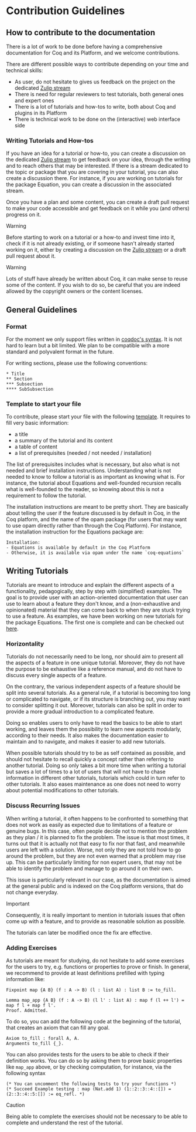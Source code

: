 
# Contribution Guidelines

## How to contribute to the documentation

There is a lot of work to be done before having a comprehensive documentation for Coq and its Platform, and we welcome contributions.

There are different possible ways to contribute depending on your time and technical skills:

- As user, do not hesitate to gives us feedback on the project on the dedicated [Zulip stream](https://coq.zulipchat.com/#narrow/stream/437203-Platform-docs)
- There is need for regular reviewers to test tutorials, both general ones and expert ones
- There is a lot of tutorials and how-tos to write, both about Coq and plugins in its Platform
- There is technical work to be done on the (interactive) web interface side


### Writing Tutorials and How-tos
If you have an idea for a tutorial or how-to, you can create a discussion on the dedicated [Zulip stream](https://coq.zulipchat.com/#narrow/stream/437203-Platform-docs)
to get feedback on your idea, through the writing and to reach others that may be interested.
If there is a stream dedicated to the topic or package that you are covering in your tutorial, you can also create a discussion there.
For instance, if you are working on tutorials for the package
Equation, you can create a discussion in the associated stream.

Once you have a plan and some content, you can create a draft pull request to make your code accessible
and get feedback on it while you (and others) progress on it.

> [!WARNING]
> Before starting to work on a tutorial or a how-to and invest time into it, check if it is not already existing,
> or if someone hasn't already started working on it, either by creating a discussion on the [Zulip stream](https://coq.zulipchat.com/#narrow/stream/437203-Platform-docs) or a draft pull request about it.

> [!WARNING]
> Lots of stuff have already be written about Coq, it can make sense to reuse some of the content.
> If you wish to do so, be careful that you are indeed allowed by the copyright owners or the content licenses.


## General Guidelines

### Format
For the moment we only support files written in [coqdoc's syntax](https://coq.inria.fr/doc/V8.19.0/refman/using/tools/coqdoc.html?highlight=coqdoc).
It is not hard to learn but a bit limited.
We plan to be compatible with a more standard and polyvalent format in the future.

For writing sections, please use the following conventions:
```
* Title
** Section
*** Subsection
**** SubSubsection
```

### Template to start your file
To contribute, please start your file with the following [template](template.md).
It requires to fill very basic information:
  - a title
  - a summary of the tutorial and its content
  - a table of content
  - a list of prerequisites (needed / not needed / installation)

  The list of prerequisites includes what is necessary, but also what is
  not needed and brief installation instructions.
  Understanding what is not needed to know to follow a tutorial is as
  important as knowing what is.
  For instance, the tutorial about Equations and well-founded recursion
  recalls what is well-founded to the reader, so knowing about this is not a
  requirement to follow the tutorial.

  The installation instructions are meant to be pretty short.
  They are basically about telling the user if the feature discussed is by
  default in Coq, in the Coq platform, and the name of the opam package
  (for users that may want to use opam directly rather than through the Coq Platform).
  For instance, the installation instruction for the Equations package are:
  ```
  Installation:
  - Equations is available by default in the Coq Platform
  - Otherwise, it is available via opam under the name `coq-equations`
  ```

## Writing Tutorials
Tutorials are meant to introduce and explain the different aspects of a functionality, pedagogically, step by step with (simplified) examples.
The goal is to provide user with an action-oriented documentation that user can use to learn about a feature they don't know,
and a (non-exhaustive and opinionated) material that they can come back to when they are stuck trying to use a feature.
As examples, we have been working on new tutorials for the package Equations.
The first one is complete and can be checked out [here](src/Tutorial_Equations_basics.v).


### Horizontality

Tutorials do not necessarily need to be long, nor should aim to present
all the aspects of a feature in one unique tutorial.
Moreover, they do not have the purpose to be exhaustive like a reference
manual, and do not have to discuss every single aspects of a feature.

On the contrary, the various independent aspects of a feature should be split into several tutorials.
As a general rule, if a tutorial is becoming too long or complicated to navigate,
or if its structure is branching out, you may want to consider splitting it out.
Moreover, tutorials can also be split in order to provide a more gradual introduction to a complicated feature.

Doing so enables users to only have to read the basics to be able to start working,
and leaves them the possibility to learn new aspects modularly, according to their needs.
It also makes the documentation easier to maintain and to navigate, and makes it easier to add new tutorials.

When possible tutorials should try to be as self contained as possible,
and should not hesitate to recall quickly a concept rather than referring to another tutorial.
Doing so only takes a bit more time when writing a tutorial but saves a lot of times to a lot of users
that will not have to chase information in different other tutorials, tutorials which could in turn refer to other tutorials.
It also eases maintenance as one does not need to worry about potential modifications to other tutorials.

### Discuss Recurring Issues

When writing a tutorial, it often happens to be confronted to something that
does not work as easily as expected due to limitations of a feature or genuine bugs.
In this case, often people decide not to mention the problem as they plan /
it is planned to fix the problem.
The issue is that most times, it turns out that it is actually not that easy to fix
nor that fast, and meanwhile users are left with a solution.
Worse, not only they are not told how to go around the problem,
but they are not even warned that a problem may rise up.
This can be particularly limiting for non expert users, that may not be able
to identify the problem and manage to go around it on their own.

This issue is particularly relevant in our case, as the documentation is aimed
at the general public and is indexed on the Coq platform versions,
that do not change everyday.

> [!IMPORTANT]
> Consequently, it is really important to mention in tutorials issues that
> often come up with a feature, and to provide as reasonable solution as possible.

The tutorials can later be modified once the fix are effective.


### Adding Exercises
As tutorials are meant for studying, do not hesitate to add some exercises
for the users to try, e.g. functions or properties to prove or finish.
In general, we recommend to provide at least definitions prefilled with typing information like:

```
Fixpoint map {A B} (f : A -> B) (l : list A) : list B := to_fill.

Lemma map_app {A B} (f : A -> B) (l l' : list A) : map f (l ++ l') = map f l + map f l'.
Proof. Admitted.
```

To do so, you can add the following code at the beginning of the tutorial,
that creates an axiom that can fill any goal.
```
Axiom to_fill : forall A, A.
Arguments to_fill {_}.
```

You can also provides tests for the users to be able to check if their definition works.
You can do so by asking them to prove basic properties like `map_app` above, or by checking computation, for instance, via the following syntax
```
(* You can uncomment the following tests to try your functions *)
(* Succeed Example testing : map (Nat.add 1) (1::2::3::4::[]) = (2::3::4::5:[]) := eq_refl. *)
```

> [!CAUTION]
> Being able to complete the exercises should not be necessary to be able
> to complete and understand the rest of the tutorial.

